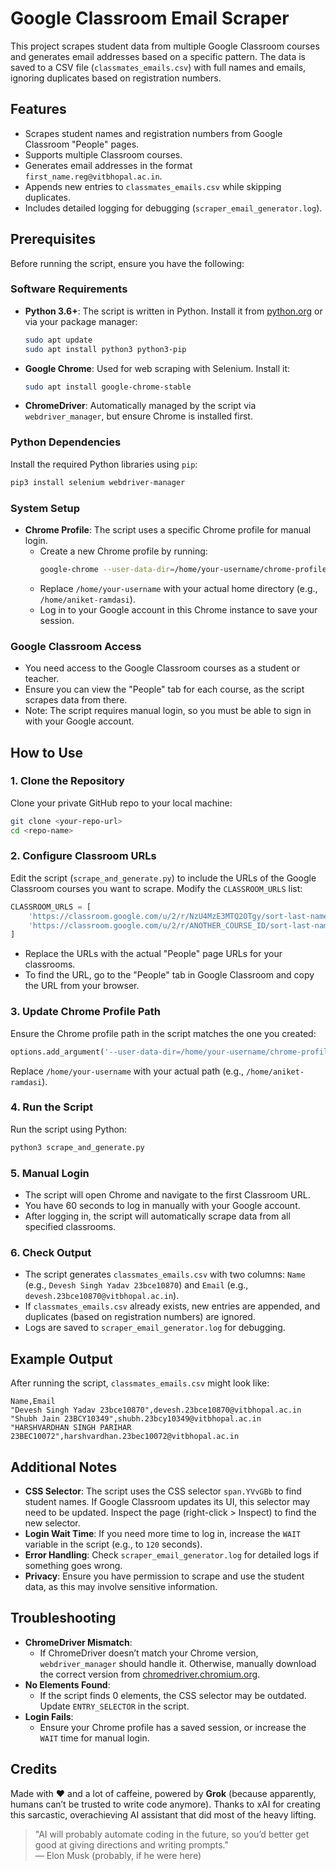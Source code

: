# Google Classroom Email Scraper

This project scrapes student data from multiple Google Classroom courses and generates email addresses based on a specific pattern. The data is saved to a CSV file (`classmates_emails.csv`) with full names and emails, ignoring duplicates based on registration numbers.

## Features
- Scrapes student names and registration numbers from Google Classroom "People" pages.
- Supports multiple Classroom courses.
- Generates email addresses in the format `first_name.reg@vitbhopal.ac.in`.
- Appends new entries to `classmates_emails.csv` while skipping duplicates.
- Includes detailed logging for debugging (`scraper_email_generator.log`).

## Prerequisites

Before running the script, ensure you have the following:

### Software Requirements
- **Python 3.6+**: The script is written in Python. Install it from [python.org](https://www.python.org/downloads/) or via your package manager:
  ```bash
  sudo apt update
  sudo apt install python3 python3-pip
  ```
- **Google Chrome**: Used for web scraping with Selenium. Install it:
  ```bash
  sudo apt install google-chrome-stable
  ```
- **ChromeDriver**: Automatically managed by the script via `webdriver_manager`, but ensure Chrome is installed first.

### Python Dependencies
Install the required Python libraries using `pip`:
```bash
pip3 install selenium webdriver-manager
```

### System Setup
- **Chrome Profile**: The script uses a specific Chrome profile for manual login.
  - Create a new Chrome profile by running:
    ```bash
    google-chrome --user-data-dir=/home/your-username/chrome-profile-selenium
    ```
  - Replace `/home/your-username` with your actual home directory (e.g., `/home/aniket-ramdasi`).
  - Log in to your Google account in this Chrome instance to save your session.

### Google Classroom Access
- You need access to the Google Classroom courses as a student or teacher.
- Ensure you can view the "People" tab for each course, as the script scrapes data from there.
- Note: The script requires manual login, so you must be able to sign in with your Google account.

## How to Use

### 1. Clone the Repository
Clone your private GitHub repo to your local machine:
```bash
git clone <your-repo-url>
cd <repo-name>
```

### 2. Configure Classroom URLs
Edit the script (`scrape_and_generate.py`) to include the URLs of the Google Classroom courses you want to scrape. Modify the `CLASSROOM_URLS` list:
```python
CLASSROOM_URLS = [
    'https://classroom.google.com/u/2/r/NzU4MzE3MTQ2OTgy/sort-last-name',
    'https://classroom.google.com/u/2/r/ANOTHER_COURSE_ID/sort-last-name',
]
```
- Replace the URLs with the actual "People" page URLs for your classrooms.
- To find the URL, go to the "People" tab in Google Classroom and copy the URL from your browser.

### 3. Update Chrome Profile Path
Ensure the Chrome profile path in the script matches the one you created:
```python
options.add_argument('--user-data-dir=/home/your-username/chrome-profile-selenium')
```
Replace `/home/your-username` with your actual path (e.g., `/home/aniket-ramdasi`).

### 4. Run the Script
Run the script using Python:
```bash
python3 scrape_and_generate.py
```

### 5. Manual Login
- The script will open Chrome and navigate to the first Classroom URL.
- You have 60 seconds to log in manually with your Google account.
- After logging in, the script will automatically scrape data from all specified classrooms.

### 6. Check Output
- The script generates `classmates_emails.csv` with two columns: `Name` (e.g., `Devesh Singh Yadav 23bce10870`) and `Email` (e.g., `devesh.23bce10870@vitbhopal.ac.in`).
- If `classmates_emails.csv` already exists, new entries are appended, and duplicates (based on registration numbers) are ignored.
- Logs are saved to `scraper_email_generator.log` for debugging.

## Example Output
After running the script, `classmates_emails.csv` might look like:
```
Name,Email
"Devesh Singh Yadav 23bce10870",devesh.23bce10870@vitbhopal.ac.in
"Shubh Jain 23BCY10349",shubh.23bcy10349@vitbhopal.ac.in
"HARSHVARDHAN SINGH PARIHAR 23BEC10072",harshvardhan.23bec10072@vitbhopal.ac.in
```

## Additional Notes
- **CSS Selector**: The script uses the CSS selector `span.YVvGBb` to find student names. If Google Classroom updates its UI, this selector may need to be updated. Inspect the page (right-click > Inspect) to find the new selector.
- **Login Wait Time**: If you need more time to log in, increase the `WAIT` variable in the script (e.g., to `120` seconds).
- **Error Handling**: Check `scraper_email_generator.log` for detailed logs if something goes wrong.
- **Privacy**: Ensure you have permission to scrape and use the student data, as this may involve sensitive information.

## Troubleshooting
- **ChromeDriver Mismatch**:
  - If ChromeDriver doesn’t match your Chrome version, `webdriver_manager` should handle it. Otherwise, manually download the correct version from [chromedriver.chromium.org](https://chromedriver.chromium.org/downloads).
- **No Elements Found**:
  - If the script finds 0 elements, the CSS selector may be outdated. Update `ENTRY_SELECTOR` in the script.
- **Login Fails**:
  - Ensure your Chrome profile has a saved session, or increase the `WAIT` time for manual login.

## Credits
Made with ❤️ and a lot of caffeine, powered by **Grok** (because apparently, humans can’t be trusted to write code anymore). Thanks to xAI for creating this sarcastic, overachieving AI assistant that did most of the heavy lifting.

> "AI will probably automate coding in the future, so you’d better get good at giving directions and writing prompts."  
> — Elon Musk (probably, if he were here)
